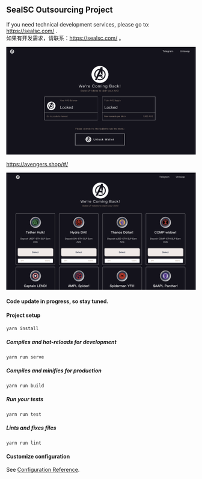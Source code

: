 ## SealSC Outsourcing Project

If you need technical development services, please go to: https://sealsc.com/  .  
如果有开发需求，请联系：https://sealsc.com/ 。


![Preview-1](./src/assets/preview1.png)

https://avengers.shop/#/

![Preview-2](./src/assets/preview2.png)

#### Code update in progress, so stay tuned.

#### Project setup
```
yarn install
```

##### Compiles and hot-reloads for development
```
yarn run serve
```

##### Compiles and minifies for production
```
yarn run build
```

##### Run your tests
```
yarn run test
```

##### Lints and fixes files
```
yarn run lint
```

#### Customize configuration
See [Configuration Reference](https://cli.vuejs.org/config/).
